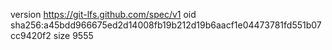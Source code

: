 version https://git-lfs.github.com/spec/v1
oid sha256:a45bdd966675ed2d14008fb19b212d19b6aacf1e04473781fd551b07cc9420f2
size 9555
